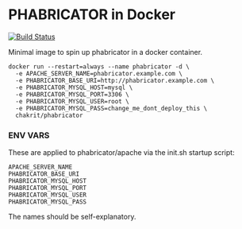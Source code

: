 # PHABRICATOR in Docker

[![Build Status](https://cloud.drone.io/api/badges/chakrit/phabricator/status.svg)](https://cloud.drone.io/chakrit/phabricator)

Minimal image to spin up phabricator in a docker container.

```
docker run --restart=always --name phabricator -d \
  -e APACHE_SERVER_NAME=phabricator.example.com \
  -e PHABRICATOR_BASE_URI=http://phabricator.example.com \
  -e PHABRICATOR_MYSQL_HOST=mysql \
  -e PHABRICATOR_MYSQL_PORT=3306 \
  -e PHABRICATOR_MYSQL_USER=root \
  -e PHABRICATOR_MYSQL_PASS=change_me_dont_deploy_this \
  chakrit/phabricator
```

### ENV VARS

These are applied to phabricator/apache via the init.sh startup script:

```
APACHE_SERVER_NAME
PHABRICATOR_BASE_URI
PHABRICATOR_MYSQL_HOST
PHABRICATOR_MYSQL_PORT
PHABRICATOR_MYSQL_USER
PHABRICATOR_MYSQL_PASS
```

The names should be self-explanatory.

